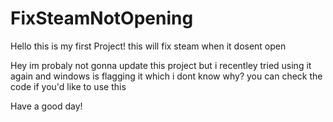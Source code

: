 # FixSteamNotOpening
Hello this is my first Project!
this will fix steam when it dosent open

Hey im probaly not gonna update this project but i recentley tried using it again and windows is flagging it which i dont know why? you can check the code if you'd like to use this

Have a good day!
